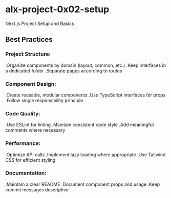 # alx-project-0x02-setup
Next.js Project Setup and Basics
## Best Practices
### Project Structure:

.Organize components by domain (layout, common, etc.)
.Keep interfaces in a dedicated folder
.Separate pages according to routes
### Component Design:

.Create reusable, modular components
.Use TypeScript interfaces for props
.Follow single responsibility principle
### Code Quality:

.Use ESLint for linting
.Maintain consistent code style
.Add meaningful comments where necessary
### Performance:

.Optimize API calls
.Implement lazy loading where appropriate
.Use Tailwind CSS for efficient styling
### Documentation:

.Maintain a clear README
.Document component props and usage
.Keep commit messages descriptive
